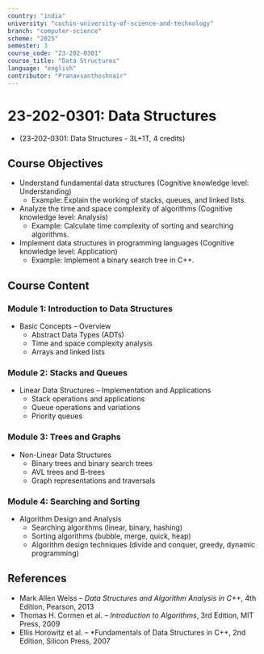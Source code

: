 ```yaml
---
country: "india"
university: "cochin-university-of-science-and-technology"
branch: "computer-science"
scheme: "2025"
semester: 3
course_code: "23-202-0301"
course_title: "Data Structures"
language: "english"
contributor: "Pranavsanthoshnair"
---
```


# 23-202-0301: Data Structures
  - (23-202-0301: Data Structures - 3L+1T, 4 credits)

## Course Objectives

* Understand fundamental data structures (Cognitive knowledge level: Understanding)
    - Example: Explain the working of stacks, queues, and linked lists.
* Analyze the time and space complexity of algorithms (Cognitive knowledge level: Analysis)
    - Example: Calculate time complexity of sorting and searching algorithms.
* Implement data structures in programming languages (Cognitive knowledge level: Application)
    - Example: Implement a binary search tree in C++.

## Course Content

### Module 1: Introduction to Data Structures

* Basic Concepts – Overview
  - Abstract Data Types (ADTs)
  - Time and space complexity analysis
  - Arrays and linked lists

### Module 2: Stacks and Queues

* Linear Data Structures – Implementation and Applications
  - Stack operations and applications
  - Queue operations and variations
  - Priority queues

### Module 3: Trees and Graphs

* Non-Linear Data Structures
  - Binary trees and binary search trees
  - AVL trees and B-trees
  - Graph representations and traversals

### Module 4: Searching and Sorting

* Algorithm Design and Analysis
  - Searching algorithms (linear, binary, hashing)
  - Sorting algorithms (bubble, merge, quick, heap)
  - Algorithm design techniques (divide and conquer, greedy, dynamic programming)

## References

* Mark Allen Weiss – *Data Structures and Algorithm Analysis in C++*, 4th Edition, Pearson, 2013
* Thomas H. Cormen et al. – *Introduction to Algorithms*, 3rd Edition, MIT Press, 2009
* Ellis Horowitz et al. – *Fundamentals of Data Structures in C++, 2nd Edition, Silicon Press, 2007

